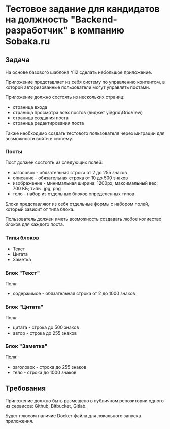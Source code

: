 # Тестовое задание для кандидатов на должность "Backend-разработчик" в компанию Sobaka.ru

## Задача

На основе базового шаблона Yii2 сделать небольшое приложение.

Приложение представляет из себя систему по управлению контентом, в которой авторизованные пользователи могут управлять постами.

Приложение должно состоять из нескольких страниц:

- страница входа
- страница просмотра всех постов (виджет yii\grid\GridView)
- страница создания поста
- страница редактирования поста

Также необходимо создать тестового пользователя через миграции для возможности войти в систему.

### Посты

Пост должен состоять из следующих полей: 

- заголовок - обязательная строка от 2 до 255 знаков
- описание - обязательная строка от 10 до 500 знаков
- изображение - минимальная ширина: 1200px; максимальный вес: 700 КБ; типы: jpg, png
- тело - набор из отдельных блоков определенных типов

Блоки представляют из себя отдельные формы с набором полей, который зависит от типа блока.

Пользователь должен иметь возможность создавать любое колиество блоков для каждого поста.

### Типы блоков

- Текст
- Цитата
- Заметка

### Блок "Текст"

Поля: 

- содержимое - обязательная строка от 2 до 1000 знаков

### Блок "Цитата"

Поля: 

- цитата - строка до 500 знаков
- автор - строка до 255 знаков

### Блок "Заметка"

Поля: 

- заголовок - строка до 255 знаков
- тело - строка до 1000 знаков

## Требования

Приложение должно быть размещено в публичном репозитории одного из сервисов: Github, Bitbucket, Gitlab.

Будет плюсом наличие Docker-файла для локального запуска приложения.
